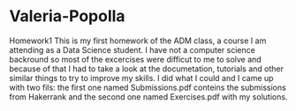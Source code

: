 # Valeria-Popolla
Homework1
This is my first homework of the ADM class, a course I am attending as a Data Science student.
I have not a computer science backround so most of the excercises were difficut to me to solve and because of that I had to take a look at the documetation, tutorials and other similar things to try to improve my skills. I did what I could and I came up with two fils: the first one named Submissions.pdf conteins the submissions from Hakerrank and the second one named Exercises.pdf with my solutions.
